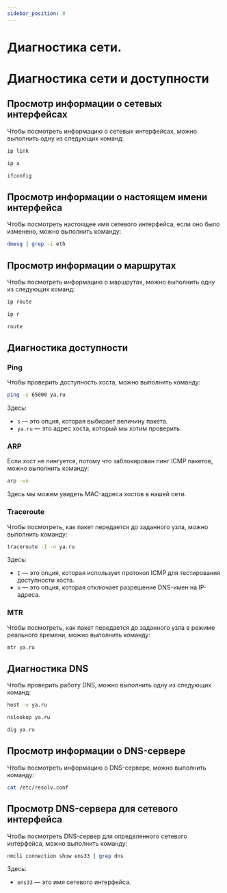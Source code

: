 ```yaml
---
sidebar_position: 8
---
```


# Диагностика сети.

# Диагностика сети и доступности

## Просмотр информации о сетевых интерфейсах

Чтобы посмотреть информацию о сетевых интерфейсах, можно выполнить одну из следующих команд:

```bash
ip link
```

```bash
ip a
```

```bash
ifconfig
```

## Просмотр информации о настоящем имени интерфейса

Чтобы посмотреть настоящее имя сетевого интерфейса, если оно было изменено, можно выполнить команду:

```bash
dmesg | grep -i eth
```

## Просмотр информации о маршрутах

Чтобы посмотреть информацию о маршрутах, можно выполнить одну из следующих команд:

```bash
ip route
```

```bash
ip r
```

```bash
route
```

## Диагностика доступности

### Ping

Чтобы проверить доступность хоста, можно выполнить команду:

```bash
ping -s 65000 ya.ru
```

Здесь:

- `s` — это опция, которая выбирает величину пакета.
- `ya.ru` — это адрес хоста, который мы хотим проверить.

### ARP

Если хост не пингуется, потому что заблокирован пинг ICMP пакетов, можно выполнить команду:

```bash
arp -vn
```

Здесь мы можем увидеть MAC-адреса хостов в нашей сети.

### Traceroute

Чтобы посмотреть, как пакет передается до заданного узла, можно выполнить команду:

```bash
traceroute -I -n ya.ru
```

Здесь:

- `I` — это опция, которая использует протокол ICMP для тестирования доступности хоста.
- `n` — это опция, которая отключает разрешение DNS-имен на IP-адреса.

### MTR

Чтобы посмотреть, как пакет передается до заданного узла в режиме реального времени, можно выполнить команду:

```bash
mtr ya.ru
```

## Диагностика DNS

Чтобы проверить работу DNS, можно выполнить одну из следующих команд:

```bash
host -v ya.ru
```

```bash
nslookup ya.ru
```

```bash
dig ya.ru
```

## Просмотр информации о DNS-сервере

Чтобы посмотреть информацию о DNS-сервере, можно выполнить команду:

```bash
cat /etc/resolv.conf
```

## Просмотр DNS-сервера для сетевого интерфейса

Чтобы посмотреть DNS-сервер для определенного сетевого интерфейса, можно выполнить команду:

```bash
nmcli connection show ens33 | grep dns
```

Здесь:

- `ens33` — это имя сетевого интерфейса.